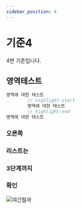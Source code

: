 ```yaml
---
sidebar_position: 4
---
```


# 기준4

4번 기준입니다.

## 영역테스트

```c title="타이틀입니다."
영역에 대한 테스트
        // highlight-start
        영역에 대한 테스트
        // highlight-end
영역에 대한 테스트
```

### 오른쪽
### 리스트는
### 3단계까지
### 확인

![여긴뭘까](../otoo.png)
